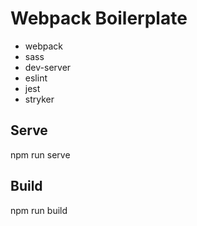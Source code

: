 # Webpack Boilerplate

- webpack
- sass
- dev-server
- eslint
- jest
- stryker

## Serve
npm run serve

## Build
npm run build
